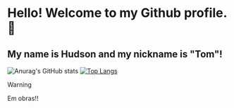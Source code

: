 # Hello! Welcome to my Github profile. 🎴
## My name is Hudson and my nickname is "Tom"!



![Anurag's GitHub stats](https://github-readme-stats.vercel.app/api?username=HudsonSilv2&show_icons=true&theme=radical)
[![Top Langs](https://github-readme-stats.vercel.app/api/top-langs/?username=HudsonSilv2&layout=donut)](https://github.com/anuraghazra/github-readme-stats)

> [!WARNING]
> Em obras!!
